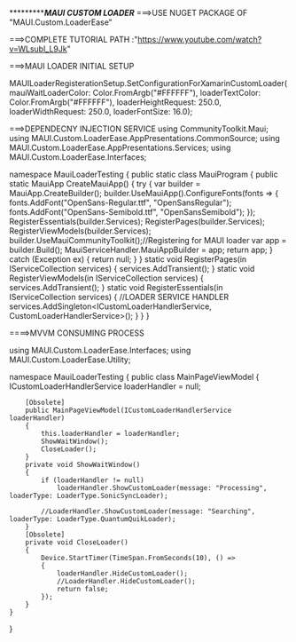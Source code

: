 
****************************************MAUI CUSTOM LOADER*******************************
===>USE NUGET PACKAGE OF "MAUI.Custom.LoaderEase"

===>COMPLETE TUTORIAL PATH :"https://www.youtube.com/watch?v=WLsubl_L9Jk"

===>MAUI LOADER INITIAL SETUP

 MAUILoaderRegisterationSetup.SetConfigurationForXamarinCustomLoader(mauiWaitLoaderColor: Color.FromArgb("#FFFFFF"), loaderTextColor: Color.FromArgb("#FFFFFF"), loaderHeightRequest: 250.0, loaderWidthRequest: 250.0, loaderFontSize: 16.0);

===>DEPENDECNY INJECTION SERVICE
using CommunityToolkit.Maui;
using MAUI.Custom.LoaderEase.AppPresentations.CommonSource;
using MAUI.Custom.LoaderEase.AppPresentations.Services;
using MAUI.Custom.LoaderEase.Interfaces;

namespace MauiLoaderTesting
{
    public static class MauiProgram
    {
        public static MauiApp CreateMauiApp()
        {
            try
            {
                var builder = MauiApp.CreateBuilder();
                builder.UseMauiApp<App>().ConfigureFonts(fonts =>
                {
                    fonts.AddFont("OpenSans-Regular.ttf", "OpenSansRegular");
                    fonts.AddFont("OpenSans-Semibold.ttf", "OpenSansSemibold");
                });
                RegisterEssentials(builder.Services);
                RegisterPages(builder.Services);
                RegisterViewModels(builder.Services);
                builder.UseMauiCommunityToolkit();//Registering for MAUI loader
                var app = builder.Build();
                MauiServiceHandler.MauiAppBuilder = app;
                return app;
            }
            catch (Exception ex)
            {
                return null;
            }
        }
        static void RegisterPages(in IServiceCollection services)
        {
            services.AddTransient<MainPage>();
        }
        static void RegisterViewModels(in IServiceCollection services)
        {
            services.AddTransient<MainPageViewModel>();
        }
        static void RegisterEssentials(in IServiceCollection services)
        {
            //LOADER SERVICE HANDLER
            services.AddSingleton<ICustomLoaderHandlerService, CustomLoaderHandlerService>();
        }
    }
}

====>MVVM CONSUMING PROCESS

using MAUI.Custom.LoaderEase.Interfaces;
using MAUI.Custom.LoaderEase.Utility;

namespace MauiLoaderTesting
{
    public class MainPageViewModel
    {
        ICustomLoaderHandlerService loaderHandler = null;

        [Obsolete]
        public MainPageViewModel(ICustomLoaderHandlerService loaderHandler)
        {
            this.loaderHandler = loaderHandler;
            ShowWaitWindow();
            CloseLoader();
        }
        private void ShowWaitWindow()
        {
            if (loaderHandler != null)
                loaderHandler.ShowCustomLoader(message: "Processing", loaderType: LoaderType.SonicSyncLoader);

            //LoaderHandler.ShowCustomLoader(message: "Searching", loaderType: LoaderType.QuantumQuikLoader);
        }
        [Obsolete]
        private void CloseLoader()
        {
            Device.StartTimer(TimeSpan.FromSeconds(10), () =>
            {
                loaderHandler.HideCustomLoader();
                //LoaderHandler.HideCustomLoader();
                return false;
            });
        }
    }
}

